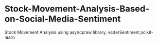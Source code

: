 # Stock-Movement-Analysis-Based-on-Social-Media-Sentiment
Stock Movement Analysis using asyncpraw library, vaderSentiment,scikit-learn
